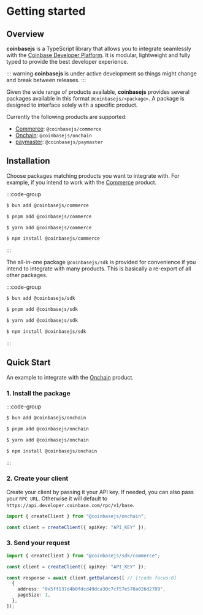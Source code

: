 # Getting started

## Overview

**coinbasejs** is a TypeScript library that allows you to integrate seamlessly with the [Coinbase Developer Platform](https://docs.cdp.coinbase.com/). It is modular, lightweight and fully typed to provide the best developer experience.

::: warning
**coinbasejs** is under active development so things might change and break between releases.
:::

Given the wide range of products available, **coinbasejs** provides several packages available in this format `@coinbasejs/<package>`. A package is designed to interface solely with a specific product.

Currently the following products are supported:

- [Commerce](https://docs.cdp.coinbase.com/commerce-onchain/docs/welcome/): `@coinbasejs/commerce`
- [Onchain](https://docs.cdp.coinbase.com/onchain-data/docs/welcome/): `@coinbasejs/onchain`
- [paymaster](https://docs.cdp.coinbase.com/node/docs/paymaster-bundler-qs/): `@coinbasejs/paymaster`

## Installation

Choose packages matching products you want to integrate with. For example, if you intend to work with the [Commerce](https://docs.cdp.coinbase.com/commerce-onchain/docs/welcome/) product.

:::code-group

```sh [bun]
$ bun add @coinbasejs/commerce
```

```sh [pnpm]
$ pnpm add @coinbasejs/commerce
```

```sh [yarn]
$ yarn add @coinbasejs/commerce
```

```sh [npm]
$ npm install @coinbasejs/commerce
```

:::

The all-in-one package `@coinbasejs/sdk` is provided for convenience if you intend to integrate with many products. This is basically a re-export of all other packages.

:::code-group

```sh [bun]
$ bun add @coinbasejs/sdk
```

```sh [pnpm]
$ pnpm add @coinbasejs/sdk
```

```sh [yarn]
$ yarn add @coinbasejs/sdk
```

```sh [npm]
$ npm install @coinbasejs/sdk
```

:::

## Quick Start

An example to integrate with the [Onchain](https://docs.cdp.coinbase.com/onchain-data/docs/welcome/) product.

### 1. Install the package

:::code-group

```sh [bun]
$ bun add @coinbasejs/onchain
```

```sh [pnpm]
$ pnpm add @coinbasejs/onchain
```

```sh [yarn]
$ yarn add @coinbasejs/onchain
```

```sh [npm]
$ npm install @coinbasejs/onchain
```

:::

### 2. Create your client

Create your client by passing it your API key. If needed, you can also pass your `RPC URL`. Otherwise it will default to `https://api.developer.coinbase.com/rpc/v1/base`.

```ts
import { createClient } from "@coinbasejs/onchain";

const client = createClient({ apiKey: "API_KEY" });
```

### 3. Send your request

```ts
import { createClient } from "@coinbasejs/sdk/commerce";

const client = createClient({ apiKey: "API_KEY" });

const response = await client.getBalances([ // [!code focus:8]
  {
    address: "0x5ff137d4b0fdcd49dca30c7cf57e578a026d2789",
    pageSize: 1,
  },
]);
```
